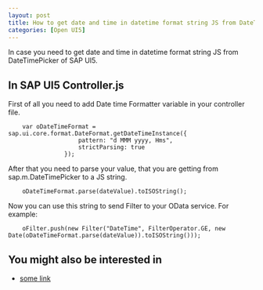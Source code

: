 ```yaml
---
layout: post
title: How to get date and time in datetime format string JS from DateTimePicker SAP UI5? 
categories: [Open UI5]
---
```


In case you need to get date and time in datetime format string JS from DateTimePicker of SAP UI5.

## In SAP UI5 Controller.js
First of all you need to add Date time Formatter variable in your controller file.

``` JS
    var oDateTimeFormat = sap.ui.core.format.DateFormat.getDateTimeInstance({
                    pattern: "d MMM yyyy, Hms",
                    strictParsing: true
                });
```

After that you need to parse your value, that you are getting from sap.m.DateTimePicker to a JS string.
``` JS
    oDateTimeFormat.parse(dateValue).toISOString();
```

Now you can use this string to send Filter to your OData service. For example:
``` JS
    oFilter.push(new Filter("DateTime", FilterOperator.GE, new Date(oDateTimeFormat.parse(dateValue)).toISOString()));
```

## You might also be interested in

- [some link](/link)
